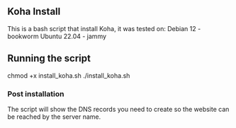 ## Koha Install
This is a bash script that install Koha, it was tested on:
Debian 12 - bookworm
Ubuntu 22.04 - jammy

## Running the script
chmod +x install_koha.sh
./install_koha.sh

### Post installation
The script will show the DNS records you need to create so
the website can be reached by the server name.
